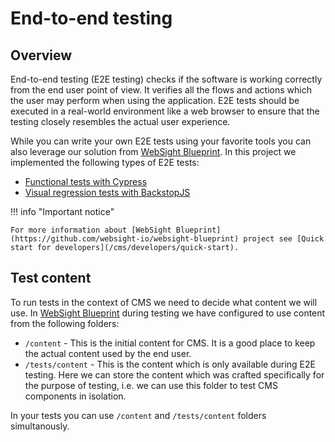 # End-to-end testing

## Overview

End-to-end testing (E2E testing) checks if the software is working correctly from the end user point of view. It verifies all the flows and actions which the user may perform when using the application. E2E tests should be executed in a real-world environment like a web browser to ensure that the testing closely resembles the actual user experience.

While you can write your own E2E tests using your favorite tools you can also leverage our solution from [WebSight Blueprint](https://github.com/websight-io/websight-blueprint). In this project we implemented the following types of E2E tests:

- [Functional tests with Cypress](/cms/developers/e2e-testing/functional-testing)
- [Visual regression tests with BackstopJS](/cms/developers/e2e-testing/visual-regression-testing)

!!! info "Important notice"

    For more information about [WebSight Blueprint](https://github.com/websight-io/websight-blueprint) project see [Quick start for developers](/cms/developers/quick-start).

## Test content

To run tests in the context of CMS we need to decide what content we will use. In [WebSight Blueprint](https://github.com/websight-io/websight-blueprint) during testing we have configured to use content from the following folders:

- `/content` - This is the initial content for CMS. It is a good place to keep the actual content used by the end user.
- `/tests/content` - This is the content which is only available during E2E testing. Here we can store the content which was crafted specifically for the purpose of testing, i.e. we can use this folder to test CMS components in isolation.

In your tests you can use `/content` and `/tests/content` folders simultanously.